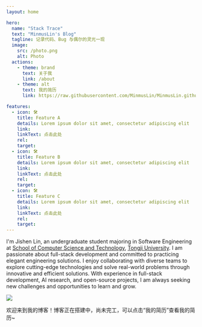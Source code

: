 ```yaml
---
layout: home

hero:
  name: "Stack Trace"
  text: "MinmusLin's Blog"
  tagline: 记录代码、Bug 与偶尔的灵光一现
  image:
    src: /photo.png
    alt: Photo
  actions:
    - theme: brand
      text: 关于我
      link: /about
    - theme: alt
      text: 我的简历
      link: https://raw.githubusercontent.com/MinmusLin/MinmusLin.github.io/main/docs/public/cv/cv.pdf

features:
  - icon: 🛠️
    title: Feature A
    details: Lorem ipsum dolor sit amet, consectetur adipiscing elit
    link:
    linkText: 点击此处
    rel:
    target:
  - icon: 🛠️
    title: Feature B
    details: Lorem ipsum dolor sit amet, consectetur adipiscing elit
    link:
    linkText: 点击此处
    rel:
    target:
  - icon: 🛠️
    title: Feature C
    details: Lorem ipsum dolor sit amet, consectetur adipiscing elit
    link:
    linkText: 点击此处
    rel:
    target:
---
```


I'm Jishen Lin, an undergraduate student majoring in Software Engineering at [School of Computer Science and Technology](https://cs.tongji.edu.cn), [Tongji University](https://www.tongji.edu.cn). I am passionate about full-stack development and committed to practicing elegant engineering solutions. I enjoy collaborating with diverse teams to explore cutting-edge technologies and solve real-world problems through innovative and efficient solutions. With experience in full-stack development, AI research, and open-source projects, I am always seeking new challenges and opportunities to learn and grow.

<img src="https://profile-counter.glitch.me/MinmusLin/count.svg" style="margin: 0 auto">

欢迎来到我的博客！博客正在搭建中，尚未完工，可以点击“我的简历”查看我的简历~
